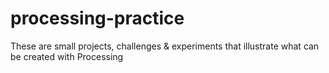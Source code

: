 # processing-practice
These are small projects, challenges &amp; experiments that illustrate what can be created with Processing
